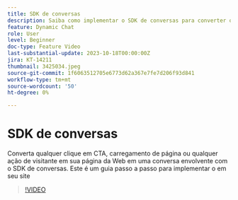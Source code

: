 ```yaml
---
title: SDK de conversas
description: Saiba como implementar o SDK de conversas para converter qualquer clique de CTA em uma conversa envolvente.
feature: Dynamic Chat
role: User
level: Beginner
doc-type: Feature Video
last-substantial-update: 2023-10-18T00:00:00Z
jira: KT-14211
thumbnail: 3425034.jpeg
source-git-commit: 1f6063512705e6773d62a367e7fe7d206f93d841
workflow-type: tm+mt
source-wordcount: '50'
ht-degree: 0%

---
```



# SDK de conversas

Converta qualquer clique em CTA, carregamento de página ou qualquer ação de visitante em sua página da Web em uma conversa envolvente com o SDK de conversas. Este é um guia passo a passo para implementar o em seu site

>[!VIDEO](https://video.tv.adobe.com/v/3425034/?learn=on)
